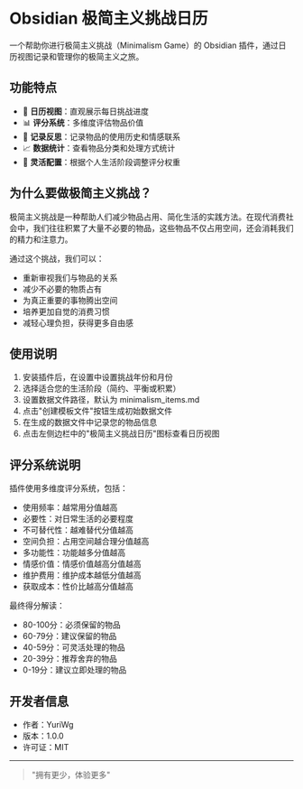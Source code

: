# Obsidian 极简主义挑战日历

一个帮助你进行极简主义挑战（Minimalism Game）的 Obsidian 插件，通过日历视图记录和管理你的极简主义之旅。

## 功能特点

- 📅 **日历视图**：直观展示每日挑战进度
- 📊 **评分系统**：多维度评估物品价值
- 📝 **记录反思**：记录物品的使用历史和情感联系
- 📈 **数据统计**：查看物品分类和处理方式统计
- 🔄 **灵活配置**：根据个人生活阶段调整评分权重

## 为什么要做极简主义挑战？

极简主义挑战是一种帮助人们减少物品占用、简化生活的实践方法。在现代消费社会中，我们往往积累了大量不必要的物品，这些物品不仅占用空间，还会消耗我们的精力和注意力。

通过这个挑战，我们可以：
- 重新审视我们与物品的关系
- 减少不必要的物质占有
- 为真正重要的事物腾出空间
- 培养更加自觉的消费习惯
- 减轻心理负担，获得更多自由感

## 使用说明

1. 安装插件后，在设置中设置挑战年份和月份
2. 选择适合您的生活阶段（简约、平衡或积累）
3. 设置数据文件路径，默认为 minimalism_items.md
4. 点击"创建模板文件"按钮生成初始数据文件
5. 在生成的数据文件中记录您的物品信息
6. 点击左侧边栏中的"极简主义挑战日历"图标查看日历视图

## 评分系统说明

插件使用多维度评分系统，包括：
- 使用频率：越常用分值越高
- 必要性：对日常生活的必要程度
- 不可替代性：越难替代分值越高
- 空间负担：占用空间越合理分值越高
- 多功能性：功能越多分值越高
- 情感价值：情感价值越高分值越高
- 维护费用：维护成本越低分值越高
- 获取成本：性价比越高分值越高

最终得分解读：
- 80-100分：必须保留的物品
- 60-79分：建议保留的物品
- 40-59分：可灵活处理的物品
- 20-39分：推荐舍弃的物品
- 0-19分：建议立即处理的物品

## 开发者信息

- 作者：YuriWg
- 版本：1.0.0
- 许可证：MIT

---

> "拥有更少，体验更多"
